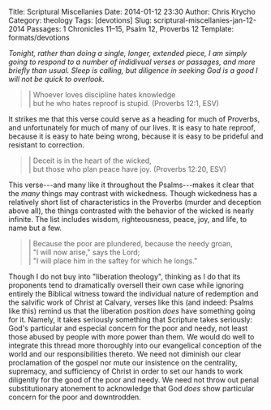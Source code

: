 Title: Scriptural Miscellanies
Date: 2014-01-12 23:30
Author: Chris Krycho
Category: theology
Tags: [devotions]
Slug: scriptural-miscellanies-jan-12-2014
Passages: 1 Chronicles 11–15, Psalm 12, Proverbs 12
Template: formats/devotions

<i class="editorial">Tonight, rather than doing a single, longer, extended
piece, I am simply going to respond to a number of indidivual verses or
passages, and more briefly than usual. Sleep is calling, but diligence in
seeking God is a good I will not be quick to overlook.</i>

> | Whoever loves discipline hates knowledge  
> |     but he who hates reproof is stupid. (Proverbs 12:1, ESV)

It strikes me that this verse could serve as a heading for much of Proverbs, and
unfortunately for much of many of our lives. It is easy to hate reproof, because
it is easy to hate being wrong, because it is easy to be prideful and resistant
to correction.

> | Deceit is in the heart of the wicked,  
> |     but those who plan peace have joy. (Proverbs 12:20, ESV)

This verse---and many like it throughout the Psalms---makes it clear that the
*many* things may contrast with wickedness. Though wickedness has a relatively
short list of characteristics in the Proverbs (murder and deception above all),
the things contrasted with the behavior of the wicked is nearly infinite. The
list includes wisdom, righteousness, peace, joy, and life, to name but a few.

> | Because the poor are plundered, because the needy groan,  
> |     "I will now arise," says the <span class=smcp>Lord</span>;  
> |     "I will place him in the saftey for which he longs."

Though I do not buy into "liberation theology", thinking as I do that its
proponents tend to dramatically oversell their own case while ignoring entirely
the Biblical witness toward the individual nature of redemption and the salvific
work of Christ at Calvary, verses like this (and indeed: Psalms like this)
remind us that the liberation position *does* have something going for it.
Namely, it takes seriously something that Scripture takes seriously: God's
particular and especial concern for the poor and needy, not least those abused
by people with more power than them. We would do well to integrate this thread
more thoroughly into our evangelical conception of the world and our
responsibilities thereto. We need not diminish our clear proclamation of the
gospel nor mute our insistence on the centrality, supremacy, and sufficiency of
Christ in order to set our hands to work diligently for the good of the poor and
needy. We need not throw out penal substitutionary atonement to acknowledge that
God *does* show particular concern for the poor and downtrodden.